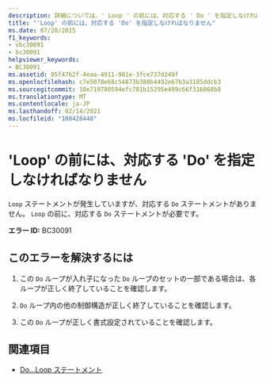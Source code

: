 ```yaml
---
description: 詳細については、' Loop ' の前には、対応する ' Do ' を指定しなければなりません
title: "'Loop' の前には、対応する 'Do' を指定しなければなりません"
ms.date: 07/20/2015
f1_keywords:
- vbc30091
- bc30091
helpviewer_keywords:
- BC30091
ms.assetid: 05f47b2f-4eaa-4911-981e-3fce737d249f
ms.openlocfilehash: c7e5078e68c54873b380b4492e67b3a3185ddcb3
ms.sourcegitcommit: 10e719780594efc781b15295e499c66f316068b8
ms.translationtype: MT
ms.contentlocale: ja-JP
ms.lasthandoff: 02/14/2021
ms.locfileid: "100428448"
---
```

# <a name="loop-must-be-preceded-by-a-matching-do"></a>'Loop' の前には、対応する 'Do' を指定しなければなりません

`Loop` ステートメントが発生していますが、対応する `Do` ステートメントがありません。 `Loop` の前に、対応する `Do` ステートメントが必要です。  
  
 **エラー ID:** BC30091  
  
## <a name="to-correct-this-error"></a>このエラーを解決するには  
  
1. この `Do` ループが入れ子になった `Do` ループのセットの一部である場合は、各ループが正しく終了していることを確認します。  
  
2. `Do` ループ内の他の制御構造が正しく終了していることを確認します。  
  
3. この `Do` ループが正しく書式設定されていることを確認します。  
  
## <a name="see-also"></a>関連項目

- [Do...Loop ステートメント](../language-reference/statements/do-loop-statement.md)
